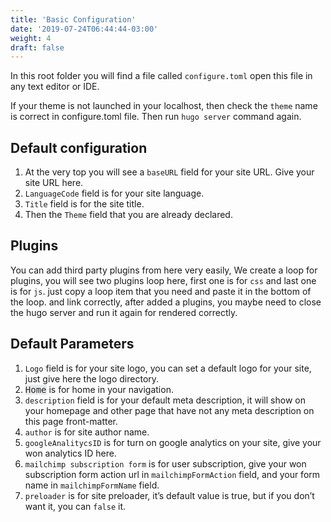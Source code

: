 ```yaml
---
title: 'Basic Configuration'
date: '2019-07-24T06:44:44-03:00'
weight: 4
draft: false
---
```

In this root folder you will find a file called `configure.toml` open this file in any text editor or IDE.

If your theme is not launched in your localhost, then check the `theme` name is correct in configure.toml file. Then run `hugo server` command again.

Default configuration
---------------------

1. At the very top you will see a `baseURL` field for your site URL. Give your site URL here.
2. `LanguageCode` field is for your site language.
3. `Title` field is for the site title.
4. Then the `Theme` field that you are already declared.

Plugins
-------

You can add third party plugins from here very easily, We create a loop for plugins, you will see two plugins loop here, first one is for `css` and last one is for `js`. just copy a loop item that you need and paste it in the bottom of the loop. and link correctly, after added a plugins, you maybe need to close the hugo server and run it again for rendered correctly.

Default Parameters
------------------

1. `Logo` field is for your site logo, you can set a default logo for your site, just give here the logo directory.
2. <font color="#23282d" face="Menlo, Consolas, monaco, monospace"><span style="background-color: rgb(232, 234, 235);">Home</span></font> is for home in your navigation.
3. `description` field is for your default meta description, it will show on your homepage and other page that have not any meta description on this page front-matter.
4. `author` is for site author name.
5. `googleAnalitycsID` is for turn on google analytics on your site, give your won analytics ID here.
6. `mailchimp subscription form` is for user subscription, give your won subscription form action url in `mailchimpFormAction` field, and your form name in `mailchimpFormName` field.
7. `preloader` is for site preloader, it’s default value is true, but if you don’t want it, you can `false` it.

